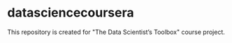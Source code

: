 # datasciencecoursera
This repository is created for "The Data Scientist’s Toolbox" course project.
